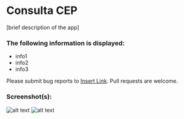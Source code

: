 # Consulta CEP

[brief description of the app]

### The following information is displayed:

* info1
* info2
* info3

Please submit bug reports to [Insert Link](). Pull requests are welcome.

### Screenshot(s):
![alt text](http://atveza.com/wp-content/uploads/2023/05/Zendesk-App-Consulta-CEP-ATVEZA.gif)
![alt text](http://atveza.com/wp-content/uploads/2023/05/2023-05-04_22-44-33.png)
